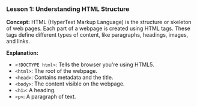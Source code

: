 ### Lesson 1: Understanding HTML Structure
**Concept:** HTML (HyperText Markup Language) is the structure or skeleton of web pages. Each part of a webpage is created using HTML tags. These tags define different types of content, like paragraphs, headings, images, and links.

**Explanation:**

- `<!DOCTYPE html>`: Tells the browser you're using HTML5.
- `<html>`: The root of the webpage.
- `<head>`: Contains metadata and the title.
- `<body>`: The content visible on the webpage.
- `<h1>`: A heading.
- `<p>`: A paragraph of text.
